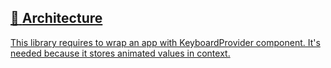 ## [📄️<!-- --> <!-- -->Architecture](/react-native-keyboard-controller/pr-preview/pr-997/docs/recipes/architecture.md)

[This library requires to wrap an app with KeyboardProvider component. It's needed because it stores animated values in context.](/react-native-keyboard-controller/pr-preview/pr-997/docs/recipes/architecture.md)
